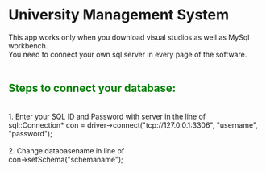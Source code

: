 # University Management System
This app works only when you download visual studios as well as MySql workbench.<br>
You need to connect your own sql server in every page of the software.<br>
<br>
<h2 style="color:green">Steps to connect your database: </h2>
<br>
1. Enter your SQL ID and Password with server in the line of<br>
sql::Connection* con = driver->connect("tcp://127.0.0.1:3306", "username", "password");<br>
<br>
2. Change databasename in line of<br>
con->setSchema("schemaname");
